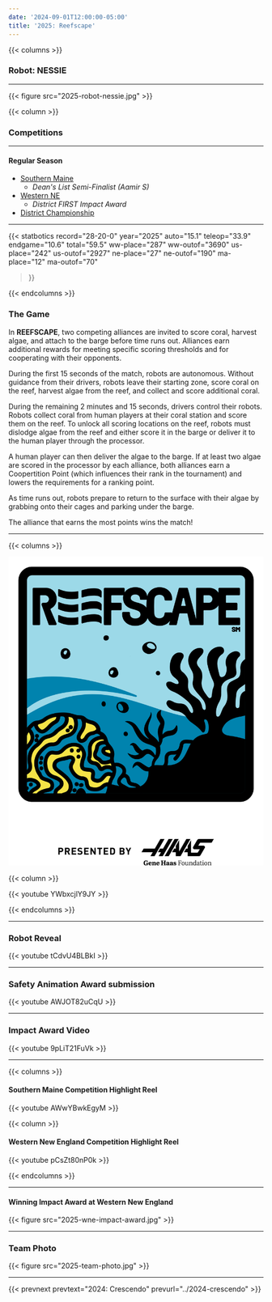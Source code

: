 ```yaml
---
date: '2024-09-01T12:00:00-05:00'
title: '2025: Reefscape'
---
```


{{< columns >}}

### Robot: NESSIE

---

{{< figure src="2025-robot-nessie.jpg" >}}

{{< column >}}

### Competitions

---

#### Regular Season

* [Southern Maine](https://www.thebluealliance.com/event/2025mefal)
  * _Dean's List Semi-Finalist (Aamir S)_
* [Western NE](https://www.thebluealliance.com/event/2025mawne)
  * _District FIRST Impact Award_
* [District Championship](https://www.thebluealliance.com/event/2025necmp)

---

{{< statbotics
    record="28-20-0" year="2025"
    auto="15.1" teleop="33.9" endgame="10.6" total="59.5"
    ww-place="287" ww-outof="3690"
    us-place="242" us-outof="2927"
    ne-place="27"  ne-outof="190"
    ma-place="12"  ma-outof="70"
>}}

{{< endcolumns >}}

### The Game

In **REEFSCAPE**, two competing alliances are invited to score coral, harvest algae, and attach to the barge before time runs out. Alliances earn additional rewards for meeting specific scoring thresholds and for cooperating with their opponents.

During the first 15 seconds of the match, robots are autonomous. Without guidance from their drivers, robots leave their starting zone, score coral on the reef, harvest algae from the reef, and collect and score additional coral.

During the remaining 2 minutes and 15 seconds, drivers control their robots. Robots collect coral from human players at their coral station and score them on the reef. To unlock all scoring locations on the reef, robots must dislodge algae from the reef and either score it in the barge or deliver it to the human player through the processor.

A human player can then deliver the algae to the barge. If at least two algae are scored in the processor by each alliance, both alliances earn a Coopertition Point (which influences their rank in the tournament) and lowers the requirements for a ranking point.

As time runs out, robots prepare to return to the surface with their algae by grabbing onto their cages and
parking under the barge.

The alliance that earns the most points wins the match!

---

{{< columns >}}

[![Reefscape Logo](reefscape-frc-logo.png)]()

{{< column >}}

{{< youtube YWbxcjlY9JY >}}

{{< endcolumns >}}

---

### Robot Reveal

{{< youtube tCdvU4BLBkI >}}

---

### Safety Animation Award submission

{{< youtube AWJOT82uCqU >}}

---

### Impact Award Video

{{< youtube 9pLiT21FuVk >}}

---

{{< columns >}}

#### Southern Maine Competition Highlight Reel

{{< youtube AWwYBwkEgyM >}}

{{< column >}}

#### Western New England Competition Highlight Reel

{{< youtube pCsZt80nP0k >}}

{{< endcolumns >}}

---

#### Winning Impact Award at Western New England

{{< figure src="2025-wne-impact-award.jpg" >}}


---

### Team Photo

{{< figure src="2025-team-photo.jpg" >}}

---

{{< prevnext prevtext="2024: Crescendo" prevurl="../2024-crescendo" >}}
